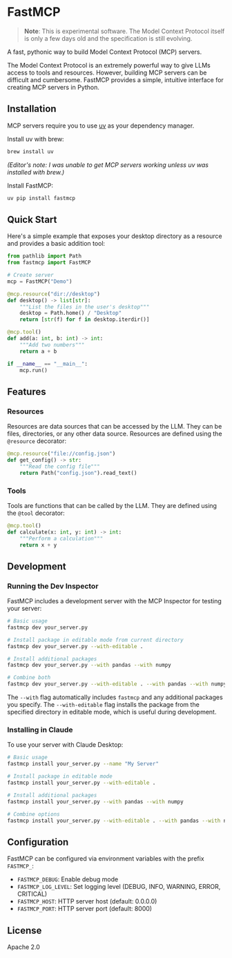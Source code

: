 # FastMCP

> **Note**: This is experimental software. The Model Context Protocol itself is only a few days old and the specification is still evolving.

A fast, pythonic way to build Model Context Protocol (MCP) servers.

The Model Context Protocol is an extremely powerful way to give LLMs access to tools and resources. However, building MCP servers can be difficult and cumbersome. FastMCP provides a simple, intuitive interface for creating MCP servers in Python.

## Installation

MCP servers require you to use [uv](https://github.com/astral-sh/uv) as your dependency manager.


Install uv with brew:
```bash
brew install uv
```
*(Editor's note: I was unable to get MCP servers working unless uv was installed with brew.)*

Install FastMCP:
```bash
uv pip install fastmcp
```



## Quick Start

Here's a simple example that exposes your desktop directory as a resource and provides a basic addition tool:

```python
from pathlib import Path
from fastmcp import FastMCP

# Create server
mcp = FastMCP("Demo")

@mcp.resource("dir://desktop")
def desktop() -> list[str]:
    """List the files in the user's desktop"""
    desktop = Path.home() / "Desktop"
    return [str(f) for f in desktop.iterdir()]

@mcp.tool()
def add(a: int, b: int) -> int:
    """Add two numbers"""
    return a + b

if __name__ == "__main__":
    mcp.run()
```

## Features

### Resources

Resources are data sources that can be accessed by the LLM. They can be files, directories, or any other data source. Resources are defined using the `@resource` decorator:

```python
@mcp.resource("file://config.json")
def get_config() -> str:
    """Read the config file"""
    return Path("config.json").read_text()
```

### Tools

Tools are functions that can be called by the LLM. They are defined using the `@tool` decorator:

```python
@mcp.tool()
def calculate(x: int, y: int) -> int:
    """Perform a calculation"""
    return x + y
```

## Development

### Running the Dev Inspector

FastMCP includes a development server with the MCP Inspector for testing your server:

```bash
# Basic usage
fastmcp dev your_server.py

# Install package in editable mode from current directory
fastmcp dev your_server.py --with-editable .

# Install additional packages
fastmcp dev your_server.py --with pandas --with numpy

# Combine both
fastmcp dev your_server.py --with-editable . --with pandas --with numpy
```

The `--with` flag automatically includes `fastmcp` and any additional packages you specify. The `--with-editable` flag installs the package from the specified directory in editable mode, which is useful during development.

### Installing in Claude

To use your server with Claude Desktop:

```bash
# Basic usage
fastmcp install your_server.py --name "My Server"

# Install package in editable mode
fastmcp install your_server.py --with-editable .

# Install additional packages
fastmcp install your_server.py --with pandas --with numpy

# Combine options
fastmcp install your_server.py --with-editable . --with pandas --with numpy
```


## Configuration

FastMCP can be configured via environment variables with the prefix `FASTMCP_`:

- `FASTMCP_DEBUG`: Enable debug mode
- `FASTMCP_LOG_LEVEL`: Set logging level (DEBUG, INFO, WARNING, ERROR, CRITICAL)
- `FASTMCP_HOST`: HTTP server host (default: 0.0.0.0)
- `FASTMCP_PORT`: HTTP server port (default: 8000)

## License

Apache 2.0